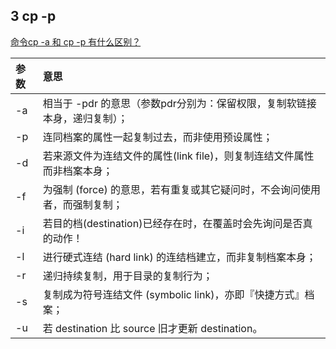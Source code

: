 ## 3 cp -p

[命令cp -a 和 cp -p 有什么区别？](https://wenwen.sogou.com/z/q891822835.htm?fr=wap&_t=872623&rcer=)

参数|意思
:-|:-
-a |相当于 -pdr 的意思（参数pdr分别为：保留权限，复制软链接本身，递归复制）；
-p |连同档案的属性一起复制过去，而非使用预设属性；
-d |若来源文件为连结文件的属性(link file)，则复制连结文件属性而非档案本身；
-f |为强制 (force) 的意思，若有重复或其它疑问时，不会询问使用者，而强制复制；
-i |若目的档(destination)已经存在时，在覆盖时会先询问是否真的动作！
-l |进行硬式连结 (hard link) 的连结档建立，而非复制档案本身；
-r |递归持续复制，用于目录的复制行为；
-s |复制成为符号连结文件 (symbolic link)，亦即『快捷方式』档案；
-u |若 destination 比 source 旧才更新 destination。